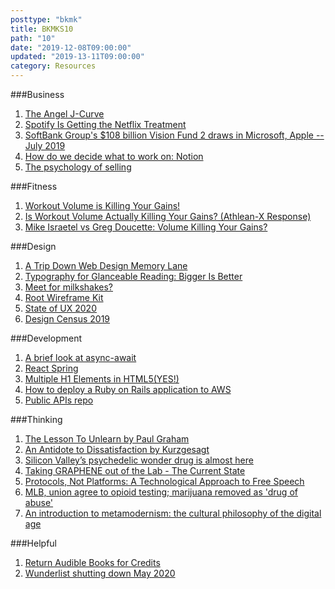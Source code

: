 ```yaml
---
posttype: "bkmk"
title: BKMKS10
path: "10"
date: "2019-12-08T09:00:00"
updated: "2019-13-11T09:00:00"
category: Resources
---
```

###Business
1. [The Angel J-Curve](https://wfh.substack.com/p/the-angel-j-curve)
1. [Spotify Is Getting the Netflix Treatment](https://gizmodo.com/spotify-is-getting-the-netflix-treatment-1840366790)
1. [SoftBank Group's $108 billion Vision Fund 2 draws in Microsoft, Apple -- July 2019](https://mobile.reuters.com/article/amp/idUSKCN1UL01F)
1. [How do we decide what to work on: Notion](https://www.notion.so/How-do-we-decide-what-to-work-on-f2064b8ab16c4cbcac1077e16c8cf33b)
1. [The psychology of selling](https://nesslabs.com/but-wait-theres-more)

###Fitness
1. [Workout Volume is Killing Your Gains!](https://www.youtube.com/watch?v=IgGwA5Jm-Ig)
1. [Is Workout Volume Actually Killing Your Gains? (Athlean-X Response)](https://www.youtube.com/watch?v=Mja2fDwYA5s)
1. [Mike Israetel vs Greg Doucette: Volume Killing Your Gains?](https://www.youtube.com/watch?v=Ke1z1NXUBG0&feature=youtu.be)

###Design
1. [A Trip Down Web Design Memory Lane](https://www.flickr.com/photos/splat/sets/981332/)
1. [Typography for Glanceable Reading: Bigger Is Better](https://www.nngroup.com/articles/glanceable-fonts/)
1. [Meet for milkshakes?](https://medium.com/swlh/how-milkshakes-helped-get-me-30-more-investor-and-customer-meetings-63873e12bdfb)
1. [Root Wireframe Kit](https://rootwireframekit.com/)
1. [State of UX 2020](https://trends.uxdesign.cc/)
1. [Design Census 2019](https://designcensus.org/)

###Development
1. [A brief look at async-await](https://javascript.christmas/2019/9)
1. [React Spring](https://www.react-spring.io/)
1. [Multiple H1 Elements in HTML5(YES!)](https://webdesign.tutsplus.com/articles/the-truth-about-multiple-h1-tags-in-the-html5-era--webdesign-16824)
1. [How to deploy a Ruby on Rails application to AWS](https://www.codewithjason.com/how-to-deploy-a-ruby-on-rails-application-to-aws/)
1. [Public APIs repo](https://github.com/public-apis/public-apis)

###Thinking
1. [The Lesson To Unlearn by Paul Graham](http://paulgraham.com/lesson.html)
1. [An Antidote to Dissatisfaction by Kurzgesagt](https://www.youtube.com/watch?v=WPPPFqsECz0)
1. [Silicon Valley’s psychedelic wonder drug is almost here](https://www.fastcompany.com/90436824/silicon-valleys-psychedelic-wonder-drug-is-almost-here)
1. [Taking GRAPHENE out of the Lab - The Current State](https://www.youtube.com/watch?v=dxcz_tsUBYg)
1. [Protocols, Not Platforms: A Technological Approach to Free Speech](https://knightcolumbia.org/content/protocols-not-platforms-a-technological-approach-to-free-speech)
1. [MLB, union agree to opioid testing; marijuana removed as 'drug of abuse'](https://www.espn.com/mlb/story/_/id/28283499/mlb-union-agree-opioid-testing-marijuana-removed-drug-abuse)
1. [An introduction to metamodernism: the cultural philosophy of the digital age](https://nesslabs.com/metamodernism)

###Helpful
1. [Return Audible Books for Credits](https://audible.custhelp.com/app/answers/detail/a_id/4592/~/can-i-return%2Fexchange-my-book%3F)
1. [Wunderlist shutting down May 2020](https://www.wunderlist.com/blog/join-us-on-our-new-journey/)
